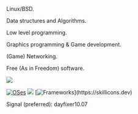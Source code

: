 Linux/BSD.

Data structures and Algorithms.

Low level programming.

Graphics programming & Game development.

(Game) Networking.
  
Free (As in Freedom) software.



[![](https://skillicons.dev/icons?i=c,py,java,cpp,ocaml,scala)](https://skillicons.dev)


[![OSes](https://skillicons.dev/icons?i=linux,bsd)](https://skillicons.dev)
[![](https://skillicons.dev/icons?i=neovim)](https://skillicons.dev)
[![Frameworks](https://skillicons.dev/icons?i=flask,)](https://skillicons.dev)

Signal (preferred): dayfixer10.07  
